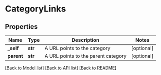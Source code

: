 # CategoryLinks

## Properties
Name | Type | Description | Notes
------------ | ------------- | ------------- | -------------
**_self** | **str** | A URL points to the category | [optional] 
**parent** | **str** | A URL points to the parent category | [optional] 

[[Back to Model list]](../README.rst#documentation-for-models) [[Back to API list]](../README.rst#documentation-for-api-endpoints) [[Back to README]](../README.rst)


